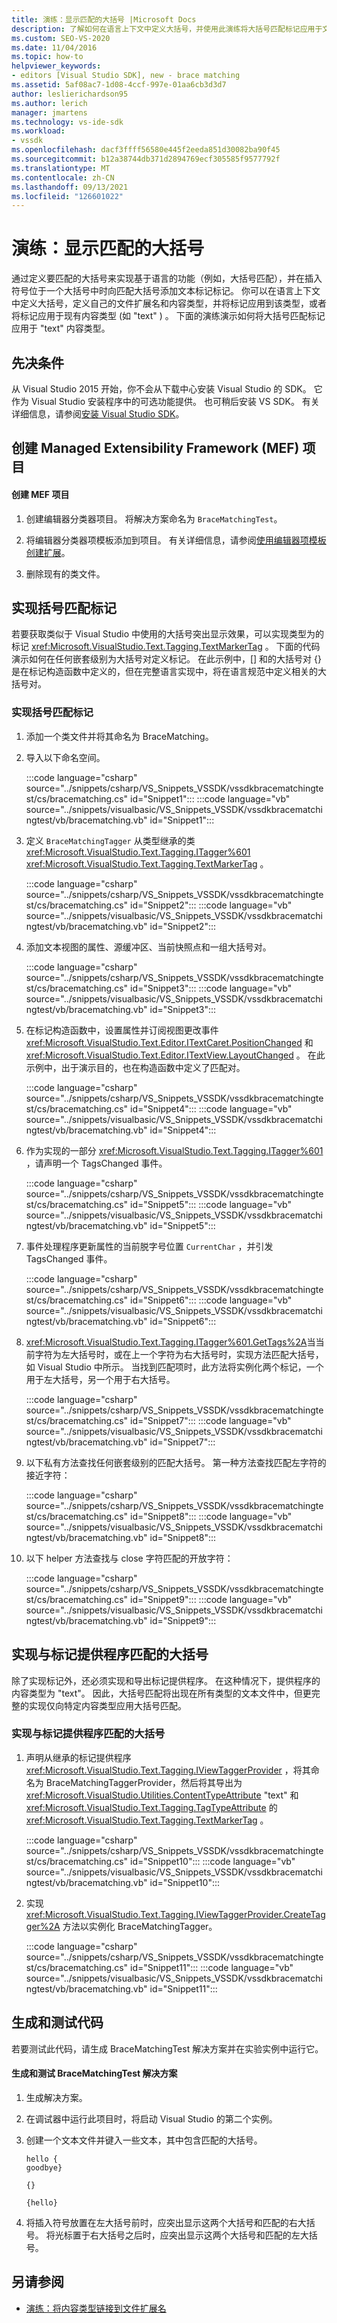 ```yaml
---
title: 演练：显示匹配的大括号 |Microsoft Docs
description: 了解如何在语言上下文中定义大括号，并使用此演练将大括号匹配标记应用于文本内容类型。
ms.custom: SEO-VS-2020
ms.date: 11/04/2016
ms.topic: how-to
helpviewer_keywords:
- editors [Visual Studio SDK], new - brace matching
ms.assetid: 5af08ac7-1d08-4ccf-997e-01aa6cb3d3d7
author: leslierichardson95
ms.author: lerich
manager: jmartens
ms.technology: vs-ide-sdk
ms.workload:
- vssdk
ms.openlocfilehash: dacf3ffff56580e445f2eeda851d30082ba90f45
ms.sourcegitcommit: b12a38744db371d2894769ecf305585f9577792f
ms.translationtype: MT
ms.contentlocale: zh-CN
ms.lasthandoff: 09/13/2021
ms.locfileid: "126601022"
---
```

# <a name="walkthrough-display-matching-braces"></a>演练：显示匹配的大括号
通过定义要匹配的大括号来实现基于语言的功能（例如，大括号匹配），并在插入符号位于一个大括号中时向匹配大括号添加文本标记标记。 你可以在语言上下文中定义大括号，定义自己的文件扩展名和内容类型，并将标记应用到该类型，或者将标记应用于现有内容类型 (如 "text" ) 。 下面的演练演示如何将大括号匹配标记应用于 "text" 内容类型。

## <a name="prerequisites"></a>先决条件
 从 Visual Studio 2015 开始，你不会从下载中心安装 Visual Studio 的 SDK。 它作为 Visual Studio 安装程序中的可选功能提供。 也可稍后安装 VS SDK。 有关详细信息，请参阅[安装 Visual Studio SDK](../extensibility/installing-the-visual-studio-sdk.md)。

## <a name="create-a-managed-extensibility-framework-mef-project"></a>创建 Managed Extensibility Framework (MEF) 项目

#### <a name="to-create-a-mef-project"></a>创建 MEF 项目

1. 创建编辑器分类器项目。 将解决方案命名为 `BraceMatchingTest`。

2. 将编辑器分类器项模板添加到项目。 有关详细信息，请参阅[使用编辑器项模板创建扩展](../extensibility/creating-an-extension-with-an-editor-item-template.md)。

3. 删除现有的类文件。

## <a name="implement-a-brace-matching-tagger"></a>实现括号匹配标记
 若要获取类似于 Visual Studio 中使用的大括号突出显示效果，可以实现类型为的标记 <xref:Microsoft.VisualStudio.Text.Tagging.TextMarkerTag> 。 下面的代码演示如何在任何嵌套级别为大括号对定义标记。 在此示例中，[] 和的大括号对 {} 是在标记构造函数中定义的，但在完整语言实现中，将在语言规范中定义相关的大括号对。

### <a name="to-implement-a-brace-matching-tagger"></a>实现括号匹配标记

1. 添加一个类文件并将其命名为 BraceMatching。

2. 导入以下命名空间。

     :::code language="csharp" source="../snippets/csharp/VS_Snippets_VSSDK/vssdkbracematchingtest/cs/bracematching.cs" id="Snippet1":::
     :::code language="vb" source="../snippets/visualbasic/VS_Snippets_VSSDK/vssdkbracematchingtest/vb/bracematching.vb" id="Snippet1":::

3. 定义 `BraceMatchingTagger` 从类型继承的类 <xref:Microsoft.VisualStudio.Text.Tagging.ITagger%601> <xref:Microsoft.VisualStudio.Text.Tagging.TextMarkerTag> 。

     :::code language="csharp" source="../snippets/csharp/VS_Snippets_VSSDK/vssdkbracematchingtest/cs/bracematching.cs" id="Snippet2":::
     :::code language="vb" source="../snippets/visualbasic/VS_Snippets_VSSDK/vssdkbracematchingtest/vb/bracematching.vb" id="Snippet2":::

4. 添加文本视图的属性、源缓冲区、当前快照点和一组大括号对。

     :::code language="csharp" source="../snippets/csharp/VS_Snippets_VSSDK/vssdkbracematchingtest/cs/bracematching.cs" id="Snippet3":::
     :::code language="vb" source="../snippets/visualbasic/VS_Snippets_VSSDK/vssdkbracematchingtest/vb/bracematching.vb" id="Snippet3":::

5. 在标记构造函数中，设置属性并订阅视图更改事件 <xref:Microsoft.VisualStudio.Text.Editor.ITextCaret.PositionChanged> 和 <xref:Microsoft.VisualStudio.Text.Editor.ITextView.LayoutChanged> 。 在此示例中，出于演示目的，也在构造函数中定义了匹配对。

     :::code language="csharp" source="../snippets/csharp/VS_Snippets_VSSDK/vssdkbracematchingtest/cs/bracematching.cs" id="Snippet4":::
     :::code language="vb" source="../snippets/visualbasic/VS_Snippets_VSSDK/vssdkbracematchingtest/vb/bracematching.vb" id="Snippet4":::

6. 作为实现的一部分 <xref:Microsoft.VisualStudio.Text.Tagging.ITagger%601> ，请声明一个 TagsChanged 事件。

     :::code language="csharp" source="../snippets/csharp/VS_Snippets_VSSDK/vssdkbracematchingtest/cs/bracematching.cs" id="Snippet5":::
     :::code language="vb" source="../snippets/visualbasic/VS_Snippets_VSSDK/vssdkbracematchingtest/vb/bracematching.vb" id="Snippet5":::

7. 事件处理程序更新属性的当前脱字号位置 `CurrentChar` ，并引发 TagsChanged 事件。

     :::code language="csharp" source="../snippets/csharp/VS_Snippets_VSSDK/vssdkbracematchingtest/cs/bracematching.cs" id="Snippet6":::
     :::code language="vb" source="../snippets/visualbasic/VS_Snippets_VSSDK/vssdkbracematchingtest/vb/bracematching.vb" id="Snippet6":::

8. <xref:Microsoft.VisualStudio.Text.Tagging.ITagger%601.GetTags%2A>当当前字符为左大括号时，或在上一个字符为右大括号时，实现方法匹配大括号，如 Visual Studio 中所示。 当找到匹配项时，此方法将实例化两个标记，一个用于左大括号，另一个用于右大括号。

     :::code language="csharp" source="../snippets/csharp/VS_Snippets_VSSDK/vssdkbracematchingtest/cs/bracematching.cs" id="Snippet7":::
     :::code language="vb" source="../snippets/visualbasic/VS_Snippets_VSSDK/vssdkbracematchingtest/vb/bracematching.vb" id="Snippet7":::

9. 以下私有方法查找任何嵌套级别的匹配大括号。 第一种方法查找匹配左字符的接近字符：

     :::code language="csharp" source="../snippets/csharp/VS_Snippets_VSSDK/vssdkbracematchingtest/cs/bracematching.cs" id="Snippet8":::
     :::code language="vb" source="../snippets/visualbasic/VS_Snippets_VSSDK/vssdkbracematchingtest/vb/bracematching.vb" id="Snippet8":::

10. 以下 helper 方法查找与 close 字符匹配的开放字符：

     :::code language="csharp" source="../snippets/csharp/VS_Snippets_VSSDK/vssdkbracematchingtest/cs/bracematching.cs" id="Snippet9":::
     :::code language="vb" source="../snippets/visualbasic/VS_Snippets_VSSDK/vssdkbracematchingtest/vb/bracematching.vb" id="Snippet9":::

## <a name="implement-a-brace-matching-tagger-provider"></a>实现与标记提供程序匹配的大括号
 除了实现标记外，还必须实现和导出标记提供程序。 在这种情况下，提供程序的内容类型为 "text"。 因此，大括号匹配将出现在所有类型的文本文件中，但更完整的实现仅向特定内容类型应用大括号匹配。

### <a name="to-implement-a-brace-matching-tagger-provider"></a>实现与标记提供程序匹配的大括号

1. 声明从继承的标记提供程序 <xref:Microsoft.VisualStudio.Text.Tagging.IViewTaggerProvider> ，将其命名为 BraceMatchingTaggerProvider，然后将其导出为 <xref:Microsoft.VisualStudio.Utilities.ContentTypeAttribute> "text" 和 <xref:Microsoft.VisualStudio.Text.Tagging.TagTypeAttribute> 的 <xref:Microsoft.VisualStudio.Text.Tagging.TextMarkerTag> 。

     :::code language="csharp" source="../snippets/csharp/VS_Snippets_VSSDK/vssdkbracematchingtest/cs/bracematching.cs" id="Snippet10":::
     :::code language="vb" source="../snippets/visualbasic/VS_Snippets_VSSDK/vssdkbracematchingtest/vb/bracematching.vb" id="Snippet10":::

2. 实现 <xref:Microsoft.VisualStudio.Text.Tagging.IViewTaggerProvider.CreateTagger%2A> 方法以实例化 BraceMatchingTagger。

     :::code language="csharp" source="../snippets/csharp/VS_Snippets_VSSDK/vssdkbracematchingtest/cs/bracematching.cs" id="Snippet11":::
     :::code language="vb" source="../snippets/visualbasic/VS_Snippets_VSSDK/vssdkbracematchingtest/vb/bracematching.vb" id="Snippet11":::

## <a name="build-and-test-the-code"></a>生成和测试代码
 若要测试此代码，请生成 BraceMatchingTest 解决方案并在实验实例中运行它。

#### <a name="to-build-and-test-bracematchingtest-solution"></a>生成和测试 BraceMatchingTest 解决方案

1. 生成解决方案。

2. 在调试器中运行此项目时，将启动 Visual Studio 的第二个实例。

3. 创建一个文本文件并键入一些文本，其中包含匹配的大括号。

    ```
    hello {
    goodbye}

    {}

    {hello}
    ```

4. 将插入符号放置在左大括号前时，应突出显示这两个大括号和匹配的右大括号。 将光标置于右大括号之后时，应突出显示这两个大括号和匹配的左大括号。

## <a name="see-also"></a>另请参阅
- [演练：将内容类型链接到文件扩展名](../extensibility/walkthrough-linking-a-content-type-to-a-file-name-extension.md)
